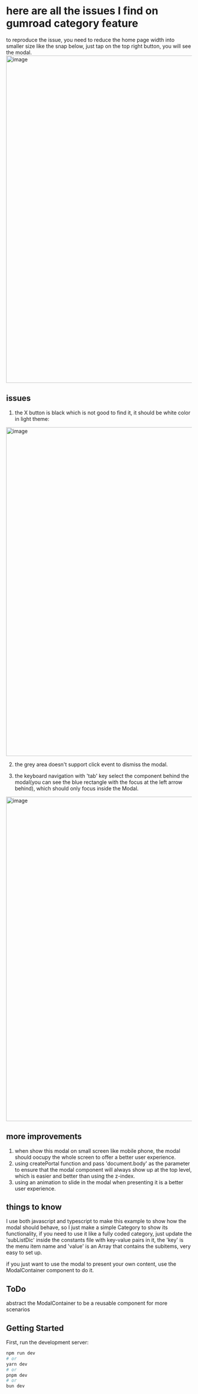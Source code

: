 # here are all the issues I find on gumroad category feature
to reproduce the issue, you need to reduce the home page width into smaller size like the snap below, just tap on the top right button, you will see the modal.
<img width="886" alt="image" src="https://github.com/user-attachments/assets/67647ca9-ffcf-49d9-a8c2-7afab626355b">

## issues

1. the X button is black which is not good to find it, it should be white color in light theme:
<img width="890" alt="image" src="https://github.com/user-attachments/assets/0a575ec4-fd02-4075-940e-16ca1596e6c4">

2. the grey area doesn't support click event to dismiss the modal.

3. the keyboard navigation with 'tab' key select the component behind the modal(you can see the blue rectangle with the focus at the left arrow behind), which should only focus inside the Modal.
<img width="878" alt="image" src="https://github.com/user-attachments/assets/e2e58079-e1d4-4b90-9f54-0531d1c74836">

## more improvements
1. when show this modal on small screen like mobile phone, the modal should oocupy the whole screen to offer a better user experience.
2. using createPortal function and pass 'document.body' as the parameter to ensure that the modal component will always show up at the top level, which is easier and better than using the z-index.
3. using an animation to slide in the modal when presenting it is a better user experience.

## things to know
I use both javascript and typescript to make this example to show how the modal should behave, so I just make a simple Category to show its functionality, if you need to use it like a fully coded category, just update the 'subListDic' inside the constants file with key-value pairs in it, the 'key' is the menu item name and 'value' is an Array that contains the subitems, very easy to set up.

if you just want to use the modal to present your own content, use the ModalContainer component to do it.

## ToDo
abstract the ModalContainer to be a reusable component for more scenarios


## Getting Started

First, run the development server:

```bash
npm run dev
# or
yarn dev
# or
pnpm dev
# or
bun dev
```
